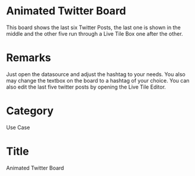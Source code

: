 # Animated Twitter Board
This board shows the last six Twitter Posts, the last one is shown in the middle and the other five run through a Live Tile Box one after the other.

# Remarks
Just open the datasource and adjust the hashtag to your needs. You also may change the textbox on the board to a hashtag of your choice.
You can also edit the last five twitter posts by opening the Live Tile Editor.

# Category
Use Case

# Title
Animated Twitter Board